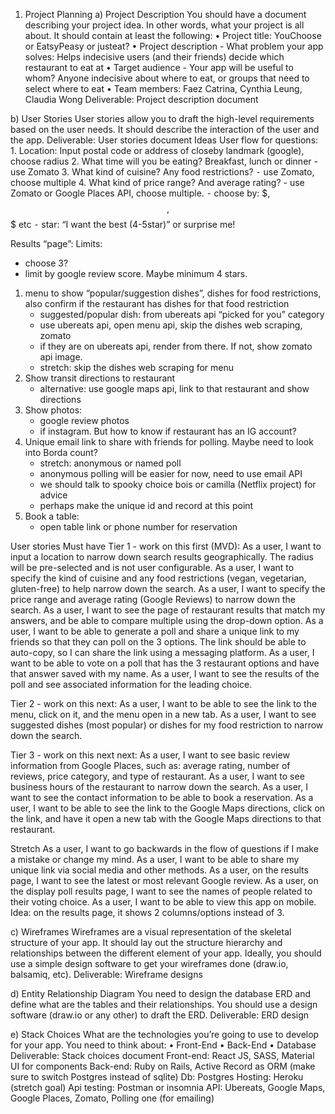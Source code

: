 1. Project Planning
a) Project Description
You should have a document describing your project idea. In other words, what your project is all about. It should contain at least the following:
	•	Project title: YouChoose or EatsyPeasy or justeat?
	•	Project description - What problem your app solves: Helps indecisive users (and their friends) decide which restaurant to eat at
	•	Target audience - Your app will be useful to whom? Anyone indecisive about where to eat, or groups that need to select where to eat
	•	Team members: Faez Catrina, Cynthia Leung, Claudia Wong
Deliverable: Project description document

b) User Stories
User stories allow you to draft the high-level requirements based on the user needs. It should describe the interaction of the user and the app.
Deliverable: User stories document
Ideas
User flow for questions:
	1.	Location: Input postal code or address of closeby landmark (google), choose radius
	2.	What time will you be eating?  Breakfast, lunch or dinner - use Zomato
	3.	What kind of cuisine? Any food restrictions?
	⁃	use Zomato, choose multiple
	4.	What kind of price range? And average rating? - use Zomato or Google Places API, choose multiple.
	⁃	choose by: $, $$, $$$ etc
	⁃	star: “I want the best (4-5star)” or surprise me!


Results “page”:
Limits:
- choose 3?
- limit by google review score. Maybe minimum 4 stars.
1. menu to show “popular/suggestion dishes”, dishes for food restrictions, also confirm if the restaurant has dishes for that food restriction
	- suggested/popular dish: from ubereats api “picked for you” category
	- use ubereats api, open menu api, skip the dishes web scraping, zomato
	- if they are on ubereats api, render from there. If not, show zomato api image.
	- stretch: skip the dishes web scraping for menu
2. Show transit directions to restaurant
	- alternative: use google maps api, link to that restaurant and show directions
3. Show photos:
	- google review photos
	- if instagram. But how to know if restaurant has an IG account?
4. Unique email link to share with friends for polling. Maybe need to look into Borda count?
	- stretch: anonymous or named poll
	- anonymous polling will be easier for now, need to use email API
	- we should talk to spooky choice bois or camilla (Netflix project) for advice
	- perhaps make the unique id and record at this point
5. Book a table:
	- open table link or phone number for reservation


User stories
Must have
Tier 1 - work on this first (MVD):
As a user, I want to input a location to narrow down search results geographically. The radius will be pre-selected and is not user configurable.
As a user, I want to specify the kind of cuisine and any food restrictions (vegan, vegetarian, gluten-free) to help narrow down the search.
As a user, I want to specify the price range and average rating (Google Reviews) to narrow down the search.
As a user, I want to see the page of restaurant results that match my answers, and be able to compare multiple using the drop-down option.
As a user, I want to be able to generate a poll and share a unique link to my friends so that they can poll on the 3 options. The link should be able to auto-copy, so I can share the link using a messaging platform.
As a user, I want to be able to vote on a poll that has the 3 restaurant options and have that answer saved with my name.
As a user, I want to see the results of the poll and see associated information for the leading choice.

Tier 2 - work on this next:
As a user, I want to be able to see the link to the menu, click on it, and the menu open in a new tab.
As a user, I want to see suggested dishes (most popular) or dishes for my food restriction to narrow down the search.

Tier 3 - work on this next next:
As a user, I want to see basic review information from Google Places, such as: average rating, number of reviews, price category, and type of restaurant.
As a user, I want to see business hours of the restaurant to narrow down the search.
As a user, I want to see the contact information to be able to book a reservation.
As a user, I want to be able to see the link to the Google Maps directions, click on the link, and have it open a new tab with the Google Maps directions to that restaurant.



Stretch
As a user, I want to go backwards in the flow of questions if I make a mistake or change my mind.
As a user, I want to be able to share my unique link via social media and other methods.
As a user, on the results page, I want to see the latest or most relevant Google review.
As a user, on the display poll results page, I want to see the names of people related to their voting choice.
As a user, I want to be able to view this app on mobile. Idea: on the results page, it shows 2 columns/options instead of 3.

c) Wireframes
Wireframes are a visual representation of the skeletal structure of your app. It should lay out the structure hierarchy and relationships between the different element of your app. Ideally, you should use a simple design software to get your wireframes done (draw.io, balsamiq, etc).
Deliverable: Wireframe designs

d) Entity Relationship Diagram
You need to design the database ERD and define what are the tables and their relationships. You should use a design software (draw.io or any other) to draft the ERD.
Deliverable: ERD design

e) Stack Choices
What are the technologies you’re going to use to develop for your app. You need to think about:
	•	Front-End
	•	Back-End
	•	Database
Deliverable: Stack choices document
Front-end: React JS, SASS, Material UI for components
Back-end: Ruby on Rails, Active Record as ORM (make sure to switch Postgres instead of sqlite)
Db: Postgres
Hosting: Heroku (stretch goal)
Api testing: Postman or insomnia
API: Ubereats, Google Maps, Google Places, Zomato, Polling one (for emailing)
